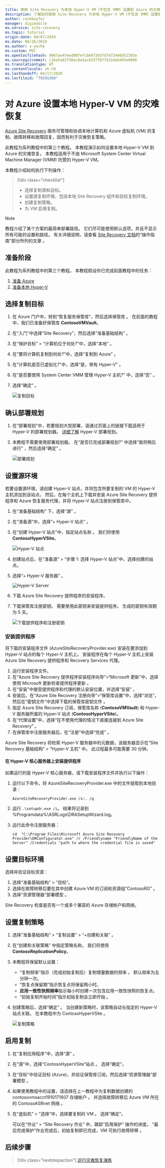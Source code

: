 ```yaml
---
title: 使用 Site Recovery 为本地 Hyper-V VM（不包含 VMM）设置到 Azure 的灾难恢复 | Azure
description: 了解如何使用 Site Recovery 为本地 Hyper-V VM（不包含 VMM）设置到 Azure 的灾难恢复。
author: rockboyfor
manager: digimobile
ms.service: site-recovery
ms.topic: tutorial
origin.date: 08/07/2019
ms.date: 08/26/2019
ms.author: v-yeche
ms.custom: MVC
ms.openlocfilehash: 9967ae4feed80fefcb847263fd7d72446852393e
ms.sourcegitcommit: c1ba5a62f30ac0a3acb337fb77431de6493e6096
ms.translationtype: HT
ms.contentlocale: zh-CN
ms.lasthandoff: 04/17/2020
ms.locfileid: "79291368"
---
```

# <a name="set-up-disaster-recovery-of-on-premises-hyper-v-vms-to-azure"></a>对 Azure 设置本地 Hyper-V VM 的灾难恢复

[Azure Site Recovery](site-recovery-overview.md) 服务可管理和协调本地计算机和 Azure 虚拟机 (VM) 的复制、故障转移和故障回复，因而有利于灾难恢复策略。

此教程为系列教程中的第三个教程。 本教程演示如何设置本地 Hyper-V VM 到 Azure 的灾难恢复。 本教程适用于不由 Microsoft System Center Virtual Machine Manager (VMM) 托管的 Hyper-V VM。

本教程介绍如何执行下列操作：

> [!div class="checklist"]
> * 选择复制源和目标。
> * 设置源复制坏境，包括本地 Site Recovery 组件和目标复制环境。
> * 创建复制策略。
> * 为 VM 启用复制。

> [!NOTE]
> 教程介绍了某个方案的最简单部署路径。 它们尽可能使用默认选项，并且不显示所有可能的设置和路径。 有关详细说明，请查看 [Site Recovery 文档](/site-recovery)的“操作指南”部分所列的文章  。

## <a name="before-you-begin"></a>准备阶段

此教程为系列教程中的第三个教程。 本教程假设你已完成前面教程中的任务：

1. [准备 Azure](tutorial-prepare-azure.md)
2. [准备本地 Hyper-V](tutorial-prepare-on-premises-hyper-v.md)

## <a name="select-a-replication-goal"></a>选择复制目标

1. 在 Azure 门户中，转到“恢复服务保管库”，然后选择保管库  。 在前面的教程中，我们已准备好保管库 **ContosoVMVault**。
2. 在“入门”中选择“Site Recovery”，然后选择“准备基础结构”    。
3. 在“保护目标” > “计算机位于何处?”中，选择“本地”    。
4. 在“要将计算机复制到何处?”中，选择“复制到 Azure”   。
5. 在“计算机是否已虚拟化?”中，选择“是，带有 Hyper-V”   。
6. 在“是否要使用 System Center VMM 管理 Hyper-V 主机?”  中，选择“否”  。
7. 选择“确定”  。

    ![复制目标](./media/hyper-v-azure-tutorial/replication-goal.png)

## <a name="confirm-deployment-planning"></a>确认部署规划

1. 在“部署规划”中，若要规划大型部署，请通过页面上的链接下载适用于 Hyper-V 的部署规划器。  [详细了解](hyper-v-deployment-planner-overview.md) Hyper-V 部署规划。
2. 本教程不需要使用部署规划器。 在“是否已完成部署规划?”  中选择“我将稍后进行”  ，然后选择“确定”  。

    ![部署规划](./media/hyper-v-azure-tutorial/deployment-planning.png)

## <a name="set-up-the-source-environment"></a>设置源环境

若要设置源环境，请创建 Hyper-V 站点，并将包含所要复制的 VM 的 Hyper-V 主机添加到该站点。 然后，在每个主机上下载并安装 Azure Site Recovery 提供程序和 Azure 恢复服务代理，并将 Hyper-V 站点注册到保管库中。

1. 在“准备基础结构”  下，选择“源”  。
2. 在“准备源”中，选择“+ Hyper-V 站点”   。
3. 在“创建 Hyper-V 站点”中，指定站点名称  。 我们将使用 **ContosoHyperVSite**。

    ![Hyper-V 站点](./media/hyper-v-azure-tutorial/hyperv-site.png)

4. 创建站点后，在“准备源” > “步骤 1:   选择 Hyper-V 站点”中，选择创建的站点。
5. 选择“+ Hyper-V 服务器”  。

    ![Hyper-V Server](./media/hyper-v-azure-tutorial/hyperv-server.png)

6. 下载 Azure Site Recovery 提供程序的安装程序。
7. 下载保管库注册密钥。 需要使用此密钥来安装提供程序。 生成的密钥有效期为 5 天。

    ![下载提供程序和注册密钥](./media/hyper-v-azure-tutorial/download.png)

### <a name="install-the-provider"></a>安装提供程序

将下载的安装程序文件 (AzureSiteRecoveryProvider.exe) 安装在要添加到 Hyper-V 站点的每个 Hyper-V 主机上。 安装程序在每个 Hyper-V 主机上安装 Azure Site Recovery 提供程序和 Recovery Services 代理。

1. 运行安装程序文件。
2. 在“Azure Site Recovery 提供程序安装程序向导”>“Microsoft 更新”中，选择使用 Microsoft 更新检查提供程序更新  。
3. 在“安装”中接受提供程序和代理的默认安装位置，并选择“安装”   。
4. 安装后，在“Azure Site Recovery 注册向导”>“保管库设置”中，选择“浏览”，然后在“密钥文件”中选择下载的保管库密钥文件    。
5. 指定 Azure Site Recovery 订阅、保管库名称 (**ContosoVMVault**) 和 Hyper-V 服务器所属的 Hyper-V 站点 (**ContosoHyperVSite**)。
6. 在“代理设置”中，选择“在不使用代理的情况下直接连接到 Azure Site Recovery”   。
7. 在保管库中注册服务器后，在“注册”中选择“完成”   。

Azure Site Recovery 将检索 Hyper-V 服务器中的元数据，该服务器显示在“Site Recovery 基础结构”   > “Hyper-V 主机”  中。 此过程最多可能需要 30 分钟。

#### <a name="install-the-provider-on-a-hyper-v-core-server"></a>在 Hyper-V 核心服务器上安装提供程序

如果运行的是 Hyper-V 核心服务器，请下载安装程序文件并执行以下操作：

1. 运行以下命令，将 AzureSiteRecoveryProvider.exe 中的文件提取到本地目录：

    `AzureSiteRecoveryProvider.exe /x:. /q`

2. 运行 `.\setupdr.exe /i`。 结果将记录到 %Programdata%\ASRLogs\DRASetupWizard.log。

3. 运行此命令注册服务器：

    ```
    cd  "C:\Program Files\Microsoft Azure Site Recovery Provider\DRConfigurator.exe" /r /Friendlyname "FriendlyName of the Server" /Credentials "path to where the credential file is saved"
    ```
    
    <!--MOONCAKE: CORRECT ON Microsoft Azure Site Recovery Provider-->
    
## <a name="set-up-the-target-environment"></a>设置目标环境

选择并验证目标资源：

1. 选择“准备基础结构” > “目标”。  
2. 选择在故障转移后要在其中创建 Azure VM 的订阅和资源组“ContosoRG”  。
3. 选择“资源管理器”部署模型  。

Site Recovery 检查是否有一个或多个兼容的 Azure 存储帐户和网络。

## <a name="set-up-a-replication-policy"></a>设置复制策略

1. 选择“准备基础结构”   > “复制设置”   > “+创建和关联”  。
2. 在“创建和关联策略”  中指定策略名称。 我们将使用 **ContosoReplicationPolicy**。
3. 本教程将保留默认设置：
    - “复制频率”指示（完成初始复制后）复制增量数据的频率  。 默认频率为五分钟一次。
    - “恢复点保留期”指示恢复点将保留两小时。 
    - **应用一致性快照频率**指示每小时创建一次包含应用一致性快照的恢复点。
    - “初始复制开始时间”指示初始复制会立即开始  。
4. 创建策略后，选择“确定”  。 当创建新策略时，该策略自动与指定的 Hyper-V 站点关联。 在本教程中为 ContosoHyperVSite  。

    ![复制策略](./media/hyper-v-azure-tutorial/replication-policy.png)

## <a name="enable-replication"></a>启用复制

1. 在“复制应用程序”中，选择“源”   。
2. 在“源”中，选择“ContosoHyperVSite”站点   。 选择“确定”。 
3. 在“目标”中验证目标 (Azure)，并验证保管库订阅，然后选择“资源管理器”部署模型   。
4. 如果使用教程中的设置，请选择在上一教程中为复制数据创建的 contosovmsacct1910171607 存储帐户  。 并选择故障转移后 Azure VM 所在的 ContosoASRnet 网络  。
5. 在“虚拟机” > “选择”中，选择要复制的 VM   。 选择“确定”。 

    可以在“作业”   > “Site Recovery 作业”  中，跟踪“启用保护”  操作的进度。 “最后完成保护”作业完成后，初始复制即已完成，VM 可执行故障转移  。

## <a name="next-steps"></a>后续步骤
> [!div class="nextstepaction"]
> [运行灾难恢复演练](tutorial-dr-drill-azure.md)

<!-- Update_Description: update meta properties, wording update -->
